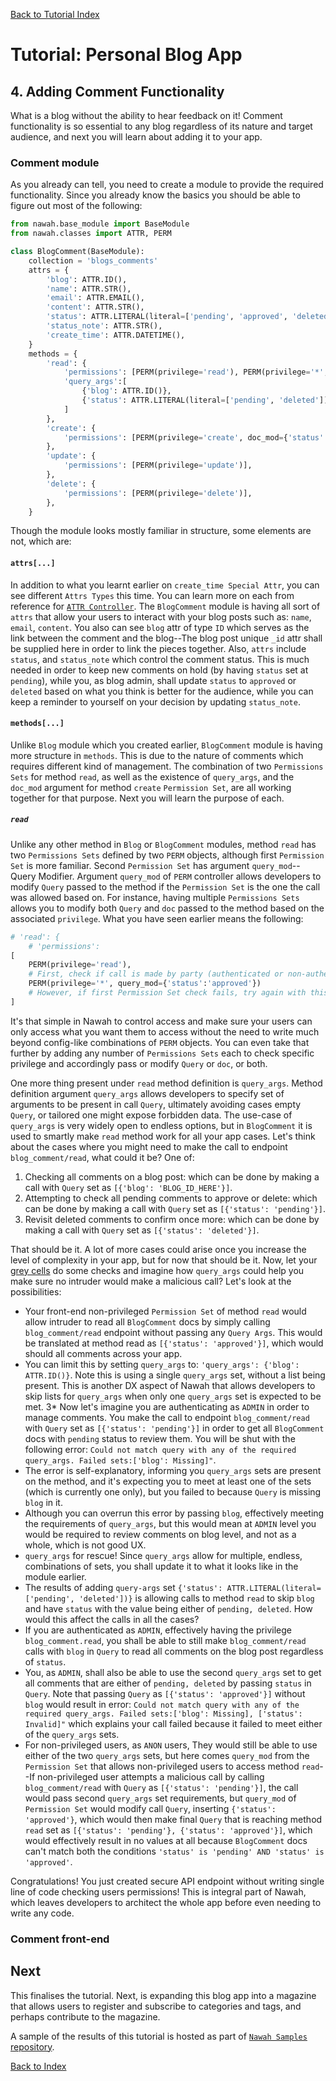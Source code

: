 [Back to Tutorial Index](./README.md)

# Tutorial: Personal Blog App

## 4. Adding Comment Functionality
What is a blog without the ability to hear feedback on it! Comment functionality is so essential to any blog regardless of its nature and target audience, and next you will learn about adding it to your app.

### Comment module
As you already can tell, you need to create a module to provide the required functionality. Since you already know the basics you should be able to figure out most of the following:
```python
from nawah.base_module import BaseModule
from nawah.classes import ATTR, PERM

class BlogComment(BaseModule):
    collection = 'blogs_comments'
    attrs = {
        'blog': ATTR.ID(),
        'name': ATTR.STR(),
        'email': ATTR.EMAIL(),
        'content': ATTR.STR(),
        'status': ATTR.LITERAL(literal=['pending', 'approved', 'deleted']),
        'status_note': ATTR.STR(),
        'create_time': ATTR.DATETIME(),
    }
    methods = {
        'read': {
            'permissions': [PERM(privilege='read'), PERM(privilege='*', query_mod={'status':'approved'})],
            'query_args':[
                {'blog': ATTR.ID()},
                {'status': ATTR.LITERAL(literal=['pending', 'deleted'])}
            ]
        },
        'create': {
            'permissions': [PERM(privilege='create', doc_mod={'status':'pending', 'status_note':''})],
        },
        'update': {
            'permissions': [PERM(privilege='update')],
        },
        'delete': {
            'permissions': [PERM(privilege='delete')],
        },
    }
```

Though the module looks mostly familiar in structure, some elements are not, which are:

#### `attrs[...]`
In addition to what you learnt earlier on `create_time Special Attr`, you can see different `Attrs Types` this time. You can learn more on each from reference for [`ATTR Controller`](/reference/controllers/ATTR.md). The `BlogComment` module is having all sort of `attrs` that allow your users to interact with your blog posts such as: `name`, `email`, `content`. You also can see `blog` attr of type `ID` which serves as the link between the comment and the blog--The blog post unique `_id` attr shall be supplied here in order to link the pieces together. Also, `attrs` include `status`, and `status_note` which control the comment status. This is much needed in order to keep new comments on hold (by having `status` set at `pending`), while you, as blog admin, shall update `status` to `approved` or `deleted` based on what you think is better for the audience, while you can keep a reminder to yourself on your decision by updating `status_note`.

#### `methods[...]`
Unlike `Blog` module which you created earlier, `BlogComment` module is having more structure in `methods`. This is due to the nature of comments which requires different kind of management. The combination of two `Permissions Sets` for method `read`, as well as the existence of `query_args`, and the `doc_mod` argument for method `create` `Permission Set`, are all working together for that purpose. Next you will learn the purpose of each.

##### `read`
Unlike any other method in `Blog` or `BlogComment` modules, method `read` has two `Permissions Sets` defined by two `PERM` objects, although first `Permission Set` is more familiar. Second `Permission Set` has argument `query_mod`--Query Modifier. Argument `query_mod` of `PERM` controller allows developers to modify `Query` passed to the method if the `Permission Set` is the one the call was allowed based on. For instance, having multiple `Permissions Sets` allows you to modify both `Query` and `doc` passed to the method based on the associated `privilege`. What you have seen earlier means the following:
```python
# 'read': {
	# 'permissions':
[
	PERM(privilege='read'),
	# First, check if call is made by party (authenticated or non-authenticated) is having the privilege 'blog_comment.read'. Note, 'blog_comment.' is omitted for DX reasons. If so, pass the call with Query, doc as-is.
	PERM(privilege='*', query_mod={'status':'approved'})
	# However, if first Permission Set check fails, try again with this Permission Set which allows any party (due to privilege='*'), but modify call Query by inserting the bit {'status':'approved'}, effectively allowing non-('blog_comment.read'-)privileged users to only 'read' comments that are approved, and not pending or deleted comments.
]
```
It's that simple in Nawah to control access and make sure your users can only access what you want them to access without the need to write much beyond config-like combinations of `PERM` objects. You can even take that further by adding any number of `Permissions Sets` each to check specific privilege and accordingly pass or modify `Query` or `doc`, or both.

One more thing present under `read` method definition is `query_args`. Method definition argument `query_args` allows developers to specify set of arguments to be present in call `Query`, ultimately avoiding cases empty `Query`, or tailored one might expose forbidden data. The use-case of `query_args` is very widely open to endless options, but in `BlogComment` it is used to smartly make `read` method work for all your app cases. Let's think about the cases where you might need to make the call to endpoint `blog_comment/read`, what could it be? One of:
1. Checking all comments on a blog post: which can be done by making a call with `Query` set as `[{'blog': 'BLOG_ID_HERE'}]`.
2. Attempting to check all pending comments to approve or delete: which can be done by making a call with `Query` set as `[{'status': 'pending'}]`.
3. Revisit deleted comments to confirm once more: which can be done by making a call with `Query` set as `[{'status': 'deleted'}]`.

That should be it. A lot of more cases could arise once you increase the level of complexity in your app, but for now that should be it. Now, let your [grey cells](https://www.agathachristie.com/characters/hercule-poirot) do some checks and imagine how `query_args` could help you make sure no intruder would make a malicious call? Let's look at the possibilities:
* Your front-end non-privileged `Permission Set` of method `read` would allow intruder to read all `BlogComment` docs by simply calling `blog_comment/read` endpoint without passing any `Query Args`. This would be translated at method read as `[{'status': 'approved'}]`, which would should all comments across your app.
* You can limit this by setting `query_args` to: `'query_args': {'blog': ATTR.ID()}`. Note this is using a single `query_args` set, without a list being present. This is another DX aspect of Nawah that allows developers to skip lists for `query_args` when only one `query_args` set is expected to be met.
3* Now let's imagine you are authenticating as `ADMIN` in order to manage comments. You make the call to endpoint `blog_comment/read` with `Query` set as `[{'status': 'pending'}]` in order to get all `BlogComment` docs with `pending` status to review them. You will be shut with the following error: `Could not match query with any of the required query_args. Failed sets:['blog': Missing]"`.
* The error is self-explanatory, informing you `query_args` sets are present on the method, and it's expecting you to meet at least one of the sets (which is currently one only), but you failed to because `Query` is missing `blog` in it.
* Although you can overrun this error by passing `blog`, effectively meeting the requirements of `query_args`, but this would mean at `ADMIN` level you would be required to review comments on blog level, and not as a whole, which is not good UX.
* `query_args` for rescue! Since `query_args` allow for multiple, endless, combinations of sets, you shall update it to what it looks like in the module earlier.
* The results of adding `query-args` set `{'status': ATTR.LITERAL(literal=['pending', 'deleted'])}` is allowing calls to method `read` to skip `blog` and have `status` with the value being either of `pending, deleted`. How would this affect the calls in all the cases?
* If you are authenticated as `ADMIN`, effectively having the privilege `blog_comment.read`, you shall be able to still make `blog_comment/read` calls with `blog` in `Query` to read all comments on the blog post regardless of `status`.
* You, as `ADMIN`, shall also be able to use the second `query_args` set to get all comments that are either of `pending, deleted` by passing `status` in `Query`. Note that passing `Query` as `[{'status': 'approved'}]` without `blog` would result in error: `Could not match query with any of the required query_args. Failed sets:['blog': Missing], ['status': Invalid]"` which explains your call failed because it failed to meet either of the `query_args` sets.
* For non-privileged users, as `ANON` users, They would still be able to use either of the two `query_args` sets, but here comes `query_mod` from the `Permission Set` that allows non-privileged users to access method `read`--If non-privileged user attempts a malicious call by calling `blog_comment/read` with `Query` as `[{'status': 'pending'}]`, the call would pass second `query_args` set requirements, but `query_mod` of `Permission Set` would modify call `Query`, inserting `{'status': 'approved'}`, which would then make final `Query` that is reaching method `read` set as `[{'status': 'pending'}, {'status': 'approved'}]`, which would effectively result in no values at all because `BlogComment` docs can't match both the conditions `'status' is 'pending' AND 'status' is 'approved'`.

Congratulations! You just created secure API endpoint without writing single line of code checking users permissions! This is integral part of Nawah, which leaves developers to architect the whole app before even needing to write any code. 

### Comment front-end

## Next
This finalises the tutorial. Next, is expanding this blog app into a magazine that allows users to register and subscribe to categories and tags, and perhaps contribute to the magazine.

A sample of the results of this tutorial is hosted as part of [`Nawah Samples` repository](https://github.com/nawah-io/nawah_samples/).

[Back to Index](../README.md)